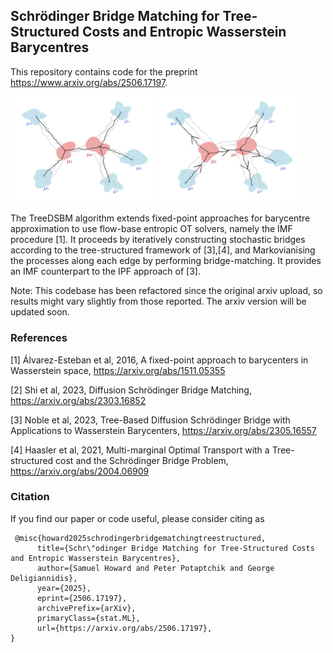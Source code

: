 ## Schrödinger Bridge Matching for Tree-Structured Costs and Entropic Wasserstein Barycentres

This repository contains code for the preprint https://www.arxiv.org/abs/2506.17197.

<p float="left">
  <img src="./figures/treeIMF_reciprocal.png" width="45%" />
  <img src="./figures/treeIMF_markovianised.png" width="45%" />
</p>

The TreeDSBM algorithm extends fixed-point approaches for barycentre approximation to use flow-base entropic OT solvers, namely the IMF procedure [1]. It proceeds by iteratively constructing stochastic bridges according to the tree-structured framework of [3],[4], and Markovianising the processes along each edge by performing bridge-matching. It provides an IMF counterpart to the IPF approach of [3].

Note: This codebase has been refactored since the original arxiv upload, so results might vary slightly from those reported. The arxiv version will be updated soon.

### References

[1] Álvarez-Esteban et al, 2016, A fixed-point approach to barycenters in Wasserstein space, https://arxiv.org/abs/1511.05355

[2] Shi et al, 2023, Diffusion Schrödinger Bridge Matching, https://arxiv.org/abs/2303.16852

[3] Noble et al, 2023, Tree-Based Diffusion Schrödinger Bridge with Applications to Wasserstein Barycenters, https://arxiv.org/abs/2305.16557

[4] Haasler et al, 2021, Multi-marginal Optimal Transport with a Tree-structured cost and the Schrödinger Bridge Problem, https://arxiv.org/abs/2004.06909

### Citation
If you find our paper or code useful, please consider citing as
<pre><code> @misc{howard2025schrodingerbridgematchingtreestructured,
      title={Schr\"odinger Bridge Matching for Tree-Structured Costs and Entropic Wasserstein Barycentres}, 
      author={Samuel Howard and Peter Potaptchik and George Deligiannidis},
      year={2025},
      eprint={2506.17197},
      archivePrefix={arXiv},
      primaryClass={stat.ML},
      url={https://arxiv.org/abs/2506.17197}, 
} </code></pre>